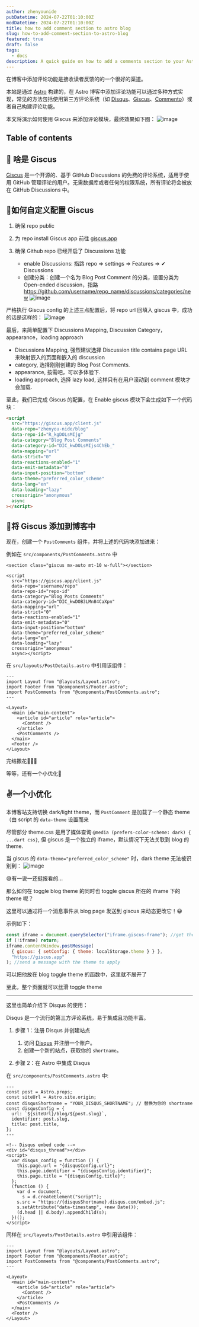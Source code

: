 ```yaml
---
author: zhenyounide
pubDatetime: 2024-07-22T01:10:00Z
modDatetime: 2024-07-22T01:10:00Z
title: how to add comment section to astro blog
slug: how-to-add-comment-section-to-astro-blog
featured: true
draft: false
tags:
  - docs
description: A quick guide on how to add a comments section to your Astro blog
---
```


在博客中添加评论功能是接收读者反馈的的一个很好的渠道。

本站是通过 [Astro](https://astro.build/) 构建的，在 Astro 博客中添加评论功能可以通过多种方式实现，常见的方法包括使用第三方评论系统（如 [Disqus](https://disqus.com/)、[Giscus](<(https://giscus.app)>)、[Commento](https://commento.io/)）或者自己构建评论功能。

本文将演示如何使用 Giscus 来添加评论模块，最终效果如下图：
![image](../../assets/images/comment.png)

## Table of contents

## 👀 啥是 Giscus

[Giscus](https://giscus.app) 是一个开源的、基于 GitHub Discussions 的免费的评论系统，适用于使用 GitHub 管理评论的用户。无需数据库或者任何的权限系统，所有评论将会被放在 GitHub Discussions 中。

## 🧐如何自定义配置 Giscus

1. 确保 repo public
2. 为 repo install Giscus app
   前往 [giscus.app](https://github.com/apps/giscus)

3. 确保 Github repo 已经开启了 Discussions 功能
   - enable Discussions: 指路 repo => settings => Features => ✔ Discussions
   - 创建分类：创建一个名为 Blog Post Comment 的分类，设置分类为 Open-ended discussion，指路 https://github.com/username/repo_name/discussions/categories/new
     ![image](../../assets/images/comment-cate.png)

严格执行 Giscus config 的上述三点配置后，将 repo url 回填入 giscus 中，成功的话是这样的：
![image](../../assets/images/comment-config.png)

最后，来简单配置下 Discussions Mapping, Discussion Category，appearance，loading approach

- Discussions Mapping, 强烈建议选择 Discussion title contains page URL 来映射嵌入的页面和嵌入的 discussion
- category, 选择刚刚创建的 Blog Post Comments.
- appearance, 按需吧，可以多体验下.
- loading approach, 选择 lazy load, 这样只有在用户滚动到 comment 模块才会加载.

至此，我们已完成 Giscus 的配置，在 Enable giscus 模块下会生成如下一个代码块：

```html
<script
  src="https://giscus.app/client.js"
  data-repo="zhenyou-nide/blog"
  data-repo-id="R_kgDOLsMIjg"
  data-category="Blog Post Comments"
  data-category-id="DIC_kwDOLsMIjs4ChEb_"
  data-mapping="url"
  data-strict="0"
  data-reactions-enabled="1"
  data-emit-metadata="0"
  data-input-position="bottom"
  data-theme="preferred_color_scheme"
  data-lang="en"
  data-loading="lazy"
  crossorigin="anonymous"
  async
></script>
```

## 🛫将 Giscus 添加到博客中

现在，创建一个 `PostComments` 组件，并将上述的代码块添加进来：

例如在 `src/components/PostComments.astro` 中

```astro
<section class="giscus mx-auto mt-10 w-full"></section>

<script
  src="https://giscus.app/client.js"
  data-repo="username/repo"
  data-repo-id="repo-id"
  data-category="Blog Posts Comments"
  data-category-id="DIC_kwDOB3LMn84CaXpn"
  data-mapping="url"
  data-strict="0"
  data-reactions-enabled="1"
  data-emit-metadata="0"
  data-input-position="bottom"
  data-theme="preferred_color_scheme"
  data-lang="en"
  data-loading="lazy"
  crossorigin="anonymous"
  async></script>
```

在 `src/layouts/PostDetails.astro` 中引用该组件：

```astro
---
import Layout from "@layouts/Layout.astro";
import Footer from "@components/Footer.astro";
import PostComments from "@components/PostComments.astro";
---

<Layout>
  <main id="main-content">
    <article id="article" role="article">
      <Content />
    </article>
    <PostComments />
  </main>
  <Footer />
</Layout>
```

完结撒花🎇🎇🎇

等等，还有一个小优化🧐

## ✌一个小优化

本博客站支持切换 dark/light theme，而 `PostComment` 是加载了一个静态 theme（由 script 的 `data-theme` 设置而来

尽管部分 theme.css 是用了媒体查询 `@media (prefers-color-scheme: dark) { ...dart css}`, 但 giscus 是一个独立的 iframe，默认情况下无法关联到 blog 的 theme.

当 giscus 的 `data-theme="preferred_color_scheme"` 时，dark theme 无法被识别到：
![image](../../assets/images/comment-theme-bug.png)

😅有一说一还挺报看的...

那么如何在 toggle blog theme 的同时也 toggle giscus 所在的 iframe 下的 theme 呢？

这里可以通过将一个消息事件从 blog page 发送到 giscus 来动态更改它！😀

示例如下：

```js
const iframe = document.querySelector("iframe.giscus-frame"); //get the iframe of giscus
if (!iframe) return;
iframe.contentWindow.postMessage(
  { giscus: { setConfig: { theme: localStorage.theme } } },
  "https://giscus.app"
); //send a message with the theme to apply
```

可以把他放在 blog toggle theme 的函数中，这里就不展开了

至此，整个页面就可以丝滑 toggle theme

---

这里也简单介绍下 Disqus 的使用：

Disqus 是一个流行的第三方评论系统，易于集成且功能丰富。

1. 步骤 1：注册 Disqus 并创建站点

   1. 访问 [Disqus](https://disqus.com/) 并注册一个账户。
   2. 创建一个新的站点，获取你的 `shortname`。

2. 步骤 2：在 Astro 中集成 Disqus

在 `src/components/PostComments.astro` 中:

```astro
---
const post = Astro.props;
const siteUrl = Astro.site.origin;
const disqusShortname = "YOUR_DISQUS_SHORTNAME"; // 替换为你的 shortname
const disqusConfig = {
  url: `${siteUrl}/blog/${post.slug}`,
  identifier: post.slug,
  title: post.title,
};
---

<!-- Disqus embed code -->
<div id="disqus_thread"></div>
<script>
  var disqus_config = function () {
    this.page.url = "{disqusConfig.url}";
    this.page.identifier = "{disqusConfig.identifier}";
    this.page.title = "{disqusConfig.title}";
  };
  (function () {
    var d = document,
      s = d.createElement("script");
    s.src = "https://{disqusShortname}.disqus.com/embed.js";
    s.setAttribute("data-timestamp", +new Date());
    (d.head || d.body).appendChild(s);
  })();
</script>
```

同样在 `src/layouts/PostDetails.astro` 中引用该组件：

```astro
---
import Layout from "@layouts/Layout.astro";
import Footer from "@components/Footer.astro";
import PostComments from "@components/PostComments.astro";
---

<Layout>
  <main id="main-content">
    <article id="article" role="article">
      <Content />
    </article>
    <PostComments />
  </main>
  <Footer />
</Layout>
```
